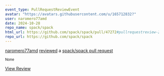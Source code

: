 ```yaml
---
event_type: PullRequestReviewEvent
avatar: "https://avatars.githubusercontent.com/u/165712832?"
user: naromero77amd
date: 2024-10-28
repo_name: spack/spack
html_url: https://github.com/spack/spack/pull/47272#pullrequestreview-2400203685
repo_url: https://github.com/spack/spack
---
```


<a href='https://github.com/naromero77amd' target='_blank'>naromero77amd</a> <a href='https://github.com/spack/spack/pull/47272#pullrequestreview-2400203685' target='_blank'>reviewed</a> a <a href='https://github.com/spack/spack/pull/47272' target='_blank'>spack/spack pull request</a>

<small>None</small>

<a href='https://github.com/spack/spack/pull/47272#pullrequestreview-2400203685' target='_blank'>View Review</a>